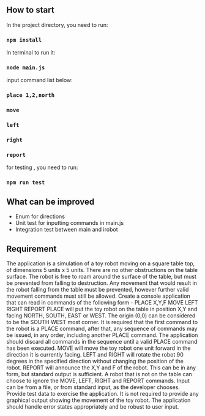 ## How to start
In the project directory, you need to run:
### `npm install`

In terminal to run it:
### `node main.js`
input command list below:
### `place 1,2,north`
### `move`
### `left`
### `right`
### `report`

for testing , you need to run:
### `npm run test`

## What can be improved
- Enum for directions
- Unit test for inputting commands in main.js
- Integration test between main and irobot

## Requirement
The application is a simulation of a toy robot moving on a square table top, of dimensions 5 units x 5 units. There are no other obstructions on the table surface. The robot is free to roam around the surface of the table, but must be prevented from falling to destruction. Any movement that would result in the robot falling from the table must be prevented, however further valid movement commands must still be allowed.
Create a ​console application​ that can read in commands of the following form - PLACE X,Y,F
MOVE LEFT
RIGHT
REPORT
PLACE will put the toy robot on the table in position X,Y and facing NORTH, SOUTH, EAST or WEST. The origin (0,0) can be considered to be the SOUTH WEST most corner. It is required that the first command to the robot is a PLACE command, after that, any sequence of commands may be issued, in any order, including another PLACE command. The application should discard all commands in the sequence until a valid PLACE command has been executed.
MOVE will move the toy robot one unit forward in the direction it is currently facing.
LEFT and RIGHT will rotate the robot 90 degrees in the specified direction without changing the position of the robot. REPORT will announce the X,Y and F of the robot. This can be in any form, but standard output is sufficient.
A robot that is not on the table can choose to ignore the MOVE, LEFT, RIGHT and REPORT commands.
Input can be from a file, or from standard input, as the developer chooses.
Provide test data to exercise the application.
It is not required to provide any graphical output showing the movement of the toy robot.
The application should handle error states appropriately and be robust to user input.



